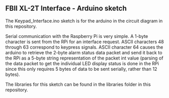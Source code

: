 ## FBII XL-2T Interface - Arduino sketch

The Keypad_Interface.ino sketch is for the arduino in the circuit diagram in this repository.

Serial communication with the Raspberry Pi is very simple.  A 1-byte character is sent from the RPi for an interface request.  ASCII characters 48 through 63 correspond to keypress signals.  ASCII character 64 causes the arduino to retrieve the 2-byte alarm status data packet and send it back to the RPi as a 5-byte string representation of the packet int value (parsing of the data packet to get the individual LED display status is done in the RPi since this only requires 5 bytes of data to be sent serially, rather than 12 bytes).

The libraries for this sketch can be found in the libraries folder in this repository.
